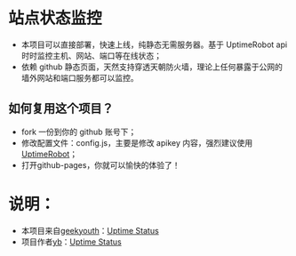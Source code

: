 # 站点状态监控
- 本项目可以直接部署，快速上线，纯静态无需服务器。基于 UptimeRobot api 时时监控主机、网站、端口等在线状态；  
- 依赖 github 静态页面，天然支持穿透天朝防火墙，理论上任何暴露于公网的墙外网站和端口服务都可以监控。  

## 如何复用这个项目？  
- fork 一份到你的 github 账号下；  
- 修改配置文件：config.js，主要是修改 apikey 内容，强烈建议使用 <a href="https://uptimerobot.com/dashboard#mySettings">UptimeRobot</a>；
- 打开github-pages，你就可以愉快的体验了！



# 说明：
- 本项目来自<a href="https://github.com/geekyouth">geekyouth</a>：<a href="https://github.com/geekyouth/uptime-status">Uptime Status</a>
- 项目作者<a href="https://github.com/yb">yb</a>：<a href="https://github.com/yb/uptime-status">Uptime Status</a>
